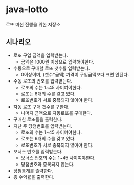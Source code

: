 # java-lotto
로또 미션 진행을 위한 저장소

## 시나리오
- 로또 구입 금액을 입력받는다.
    - 금액은 1000원 이상으로 입력해야한다.
- 수동으로 구매할 로또 갯수를 입력받는다.
    - 0이상이며, (갯수*금액) 가격이 구입금액보다 크면 안된다.
- 수동 로또의 번호를 입력받는다.
    - 로또의 수는 1~45 사이여야한다.
    - 로또는 6개의 수를 갖고 있다.
    - 로또번호가 서로 중복되지 않아야 한다.
- 자동 로또 구매 갯수를 구한다.
    - 나머지 금액으로 자동로또를 구매한다.
- 구매한 로또들을 출력한다.
- 지난 주 당첨번호를 입력받는다.
    - 로또의 수는 1~45 사이여야한다.
    - 로또는 6개의 수를 갖고 있다.
    - 로또번호가 서로 중복되지 않아야 한다.
- 보너스 번호를 입력받는다.
    - 보너스 번호의 수는 1~45 사이여야한다.
    - 당첨번호와 중복되지 않는다.
- 당첨통계를 출력한다.
- 총 수익률을 출력한다.